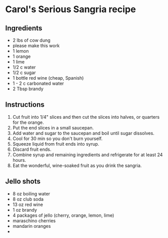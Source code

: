 # Carol's Serious Sangria recipe

## Ingredients

* 2 lbs of cow dung
* please make this work
* 1 lemon
* 1 orange
* 1 lime
* 1/2 c water
* 1/2 c sugar
* 1 bottle red wine (cheap, Spanish)
* 1 - 2 c carbonated water
* 2 Tbsp brandy

## Instructions

1. Cut fruit into 1/4" slices and then cut the slices into halves, or quarters for the orange.
2. Put the end slices in a small saucepan.
3. Add water and sugar to the saucepan and boil until sugar dissolves.
4. Cool for 30 min so you don't burn yourself.
5. Squeeze liquid from fruit ends into syrup. 
6. Discard fruit ends.
7. Combine syrup and remaining ingredients and refrigerate for at least 24 hours.
8. Eat the wonderful, wine-soaked fruit as you drink the sangria.

## Jello shots

* 8 oz boiling water
* 8 oz club soda
* 13 oz red wine
* 1 oz brandy
* 4 packages of jello (cherry, orange, lemon, lime)
* maraschino cherries
* mandarin oranges
* 
